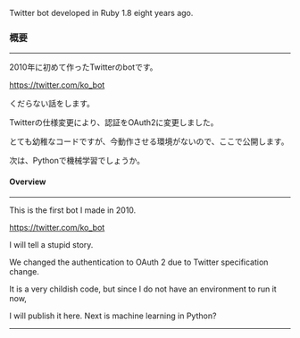 Twitter bot developed in Ruby 1.8 eight years ago.

### 概要

------

2010年に初めて作ったTwitterのbotです。

https://twitter.com/ko_bot

くだらない話をします。

Twitterの仕様変更により、認証をOAuth2に変更しました。

とても幼稚なコードですが、今動作させる環境がないので、ここで公開します。

次は、Pythonで機械学習でしょうか。



#### Overview 

------

This is the first bot I made in 2010. 

https://twitter.com/ko_bot

I will tell a stupid story. 

We changed the authentication to OAuth 2 due to Twitter specification change. 

It is a very childish code, but since I do not have an environment to run it now, 

I will publish it here.  Next is machine learning in Python? 

------

